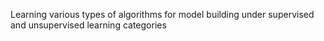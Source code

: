 Learning various types of algorithms for model building under supervised and unsupervised learning categories
